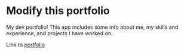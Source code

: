 # Modify this portfolio

My dev portfolio! This app includes some info about me, my skills and experience, and projects I have worked on.

Link to [portfolio](https://brenden-portfolio-lab-5.netlify.app)
